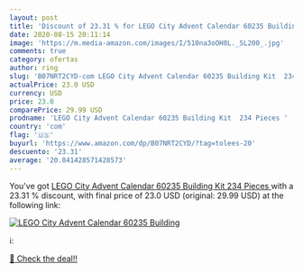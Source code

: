 ```yaml
---
layout: post
title: 'Discount of 23.31 % for LEGO City Advent Calendar 60235 Building'
date: 2020-08-15 20:11:14
image: 'https://m.media-amazon.com/images/I/510na3oOH8L._SL200_.jpg'
comments: true
category: ofertas
author: ring
slug: 'B07NRT2CYD-com LEGO City Advent Calendar 60235 Building Kit  234 Pieces '
actualPrice: 23.0 USD
currency: USD
price: 23.0
comparePrice: 29.99 USD
prodname: 'LEGO City Advent Calendar 60235 Building Kit  234 Pieces '
country: 'com'
flag: '🇺🇸'
buyurl: 'https://www.amazon.com/dp/B07NRT2CYD/?tag=tolees-20'
descuento: '23.31'
average: '20.841428571428573'
---
```


You've got [LEGO City Advent Calendar 60235 Building Kit  234 Pieces ](https://www.amazon.com/dp/B07NRT2CYD/?tag=tolees-20) with a  23.31 % discount, with final price of 23.0 USD (original: 29.99 USD) at the following link:

[![LEGO City Advent Calendar 60235 Building](https://m.media-amazon.com/images/I/510na3oOH8L._SL200_.jpg)](https://www.amazon.com/dp/B07NRT2CYD/?tag=tolees-20)

ℹ️:


[🛒 Check the deal!!](https://www.amazon.com/dp/B07NRT2CYD/?tag=tolees-20)
